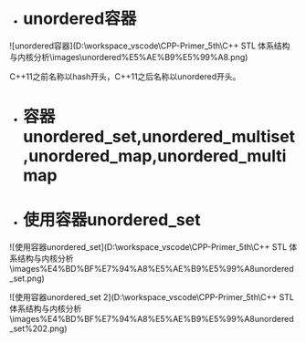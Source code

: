 - # unordered容器

![unordered容器](D:\workspace_vscode\CPP-Primer_5th\C++ STL 体系结构与内核分析\images\unordered%E5%AE%B9%E5%99%A8.png)   

C++11之前名称以hash开头，C++11之后名称以unordered开头。  

- # 容器unordered_set,unordered_multiset,unordered_map,unordered_multimap

- # 使用容器unordered_set

![使用容器unordered_set](D:\workspace_vscode\CPP-Primer_5th\C++ STL 体系结构与内核分析\images\%E4%BD%BF%E7%94%A8%E5%AE%B9%E5%99%A8unordered_set.png)  

![使用容器unordered_set 2](D:\workspace_vscode\CPP-Primer_5th\C++ STL 体系结构与内核分析\images\%E4%BD%BF%E7%94%A8%E5%AE%B9%E5%99%A8unordered_set%202.png)  
